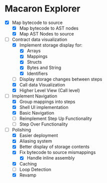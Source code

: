 # Macaron Explorer

- [x] Map bytecode to source
  - [x] Map bytecode to AST nodes
  - [x] Map AST Nodes to source

- [ ] Contract data visualization
  - [x] Implement storage display for:
    - [x] Arrays
    - [x] Mappings
    - [x] Structs
    - [x] Bytes and String
    - [x] Identifiers 
  - [ ] Display storage changes between steps
  - [x] Call data Visualization
  - [x] Higher Level View (Call level)

- [ ] Implement Navigation
  - [x]  Group mappings into steps
  - [x]  Shell UI implementation
  - [x] Basic Navigation
  - [ ] Reimplement Step Up Functionality
  - [ ] Step Over Functionality

- [ ] Polishing
  - [x] Easier deployment
  - [x] Aliasing system
  - [x] Better display of storage contents
  - [x] Fix bytecode to source mismappings
    - [x] Handle inline assembly
  - [x] Caching 
  - [ ] Loop Detection
  - [x] Revamp